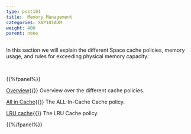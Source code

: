 ```yaml
---
type: post101
title:  Memory Management
categories: XAP101ADM
weight: 400
parent: none
---
```



In this section we will explain the different Space cache policies, memory usage, and rules for exceeding physical memory capacity.




<br>

{{%fpanel%}}

[Overview](./memory-management-facilities.html){{<wbr>}}
Overview over the different cache policies.

[All in Cache](./all-in-cache-cache-policy.html){{<wbr>}}
The ALL-In-Cache Cache policy.

[LRU cache](./lru-cache-policy.html){{<wbr>}}
The LRU Cache policy.

{{%/fpanel%}}
